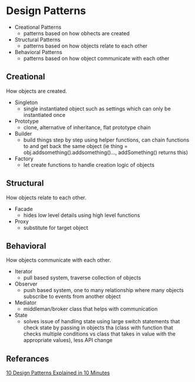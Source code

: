 # Design Patterns

- Creational Patterns
  - patterns based on how obhects are created
- Structural Patterns
  - patterns based on how objects relate to each other
- Behavioral Patterns
  - patterns based on how object communicate with each other

## Creational

How objects are created.

- Singleton
  - single instantiated object such as settings which can only be instantiated once
- Prototype
  - clone, alternative of inheritance, flat prototype chain
- Builder
  - build things step by step using helper functions, can chain functions to and get back the same object (ie thing = obj.addsomething().addsomething()..., addSomething() returns this)
- Factory
  - let create functions to handle creation logic of objects

## Structural

How objects relate to each other.

- Facade
  - hides low level details using high level functions
- Proxy
  - substitute for target object

## Behavioral

How objects communicate with each other.

- Iterator
  - pull based system, traverse collection of objects
- Observer
  - push based system, one to many relationship where many objects subscribe to events from another object
- Mediator
  - middleman/broker class that helps with communication
- State
  - solves issue of handling state using large switch statements that check state by passing in objects tha (class with function that checks multiple conditions vs class that takes in value with the appropriate values), less API change

## Referances

[10 Design Patterns Explained in 10 Minutes](https://www.youtube.com/watch?v=tv-_1er1mWI&t=139s)

